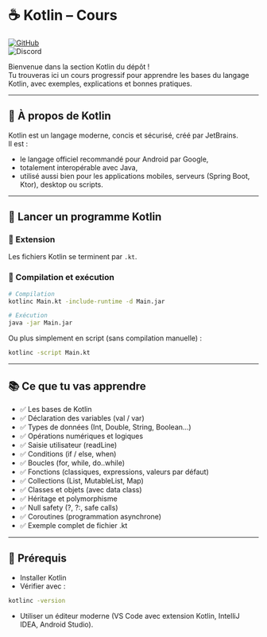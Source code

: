 # ☕ Kotlin – Cours

[![GitHub](https://img.shields.io/badge/GitHub-AlexerV-181717?logo=github)](https://github.com/AlexerV)<br>
![Discord](https://img.shields.io/badge/Discord-.alexer-5865F2?logo=discord&logoColor=white)

Bienvenue dans la section Kotlin du dépôt !  
Tu trouveras ici un cours progressif pour apprendre les bases du langage Kotlin, avec exemples, explications et bonnes pratiques.

---

## 📁 À propos de Kotlin
Kotlin est un langage moderne, concis et sécurisé, créé par JetBrains.  
Il est :
- le langage officiel recommandé pour Android par Google,
- totalement interopérable avec Java,
- utilisé aussi bien pour les applications mobiles, serveurs (Spring Boot, Ktor), desktop ou scripts.

---

## 🚀 Lancer un programme Kotlin
### 🔹 Extension
Les fichiers Kotlin se terminent par `.kt`.

### 🔹 Compilation et exécution
```bash
# Compilation
kotlinc Main.kt -include-runtime -d Main.jar

# Exécution
java -jar Main.jar
```

Ou plus simplement en script (sans compilation manuelle) :
```bash
kotlinc -script Main.kt
```

---

## 📚 Ce que tu vas apprendre
- ✅ Les bases de Kotlin
- ✅ Déclaration des variables (val / var)
- ✅ Types de données (Int, Double, String, Boolean…)
- ✅ Opérations numériques et logiques
- ✅ Saisie utilisateur (readLine)
- ✅ Conditions (if / else, when)
- ✅ Boucles (for, while, do..while)
- ✅ Fonctions (classiques, expressions, valeurs par défaut)
- ✅ Collections (List, MutableList, Map)
- ✅ Classes et objets (avec data class)
- ✅ Héritage et polymorphisme
- ✅ Null safety (?, ?:, safe calls)
- ✅ Coroutines (programmation asynchrone)
- ✅ Exemple complet de fichier .kt

---

## 📌 Prérequis
- Installer Kotlin
- Vérifier avec :
```bash
kotlinc -version
```
- Utiliser un éditeur moderne (VS Code avec extension Kotlin, IntelliJ IDEA, Android Studio).
